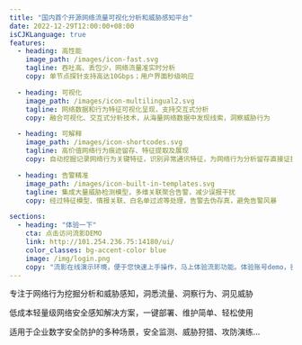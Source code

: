 ```yaml
---
title: "国内首个开源网络流量可视化分析和威胁感知平台"
date: 2022-12-29T12:00:00+08:00
isCJKLanguage: true
features:
  - heading: 高性能
    image_path: /images/icon-fast.svg
    tagline: 吞吐高、丢包少，网络流量准实时分析
    copy: 单节点探针支持高达10Gbps；用户界面秒级响应

  - heading: 可视化
    image_path: /images/icon-multilingual2.svg
    tagline: 网络数据和行为特征可视化呈现，支持交互式分析
    copy: 融合可视化、交互式分析技术，从海量网络数据中发现线索，洞察威胁行为

  - heading: 可解释
    image_path: /images/icon-shortcodes.svg
    tagline: 高价值网络行为痕迹留存、特征提取及展现
    copy: 自动挖掘记录网络行为关键特征，识别异常通讯特征，为网络行为分析留存直接证据

  - heading: 告警精准
    image_path: /images/icon-built-in-templates.svg
    tagline: 集成大量威胁检测模型，多维关联聚合告警，减少误报干扰
    copy: 经过特征模型、情报关联、白名单过滤等处理，告警去伪存真，避免告警风暴

sections:
  - heading: "体验一下"
    cta: 点击访问流影DEMO
    link: http://101.254.236.75:14180/ui/
    color_classes: bg-accent-color blue
    image: /img/login.png
    copy: "流影在线演示环境，便于您快速上手操作，马上体验流影功能。体验账号demo，密码demo@2022"
---
```



专注于网络行为挖掘分析和威胁感知，洞悉流量、洞察行为、洞见威胁

低成本轻量级网络安全感知解决方案，一键部署、维护简单、轻松使用

适用于企业数字安全防护的多种场景，安全监测、威胁狩猎、攻防演练...